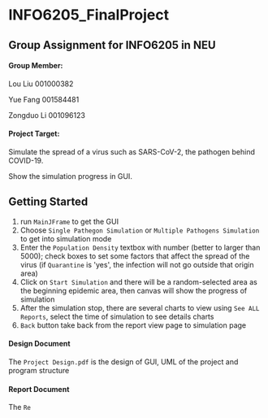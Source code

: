 # INFO6205_FinalProject 
## Group Assignment for INFO6205 in NEU

#### Group Member:
Lou Liu 001000382

Yue Fang 001584481

Zongduo Li 001096123

#### Project Target:
Simulate the spread of a virus such as SARS-CoV-2, the pathogen behind COVID-19.

Show the simulation progress in GUI. 

## Getting Started
1. run `MainJFrame` to get the GUI
2. Choose `Single Pathegon Simulation` or `Multiple Pathogens Simulation` to get into simulation mode
3. Enter the `Population Density` textbox with number (better to larger than 5000);
 check boxes to set some factors that affect the spread of the virus (if `Quarantine` is 'yes',
 the infection will not go outside that origin area)
4. Click on `Start Simulation` and there will be a random-selected area as the beginning epidemic area, then
 canvas will show the progress of simulation
5. After the simulation stop, there are several charts to view using `See ALL Reports`, select the time of 
simulation to see details charts
6. `Back` button take back from the report view page to simulation page

#### Design Document
The `Project Design.pdf` is the design of GUI, UML of the project and program structure

#### Report Document
The `Re`
